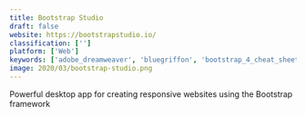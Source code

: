 ```yaml
---
title: Bootstrap Studio
draft: false 
website: https://bootstrapstudio.io/
classification: ['']
platform: ['Web']
keywords: ['adobe_dreamweaver', 'bluegriffon', 'bootstrap_4_cheat_sheet', 'coda', 'codefreebnb', 'microsoft_expression_web', 'mightycall', 'mobirise', 'pingendo', 'shards_ui_kit', 'wordpress', 'openelement']
image: 2020/03/bootstrap-studio.png
---
```

Powerful desktop app for creating responsive websites using the Bootstrap framework